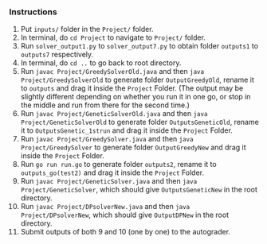 ### Instructions
1. Put `inputs/` folder in the `Project/` folder.
2. In terminal, do `cd Project` to navigate to `Project/` folder.
3. Run `solver_output1.py` to `solver_output7.py` to obtain folder `outputs1` to `outputs7` respectively.
4. In terminal, do `cd ..` to go back to root directory.
5. Run `javac Project/GreedySolverOld.java` and then `java Project/GreedySolverOld` to generate folder `OutputGreedyOld`, rename it to `outputs` and drag it inside the `Project` Folder. (The output may be slightly different depending on whether you run it in one go, or stop in the middle and run from there for the second time.)
6. Run `javac Project/GeneticSolverOld.java` and then `java Project/GeneticSolverOld` to generate folder `OutputsGeneticOld`, rename it to `OutputsGenetic_1strun` and drag it inside the `Project` Folder.
7. Run `javac Project/GreedySolver.java` and then `java Project/GreedySolver` to generate folder `OutputGreedyNew` and drag it inside the `Project` Folder.
8. Run `go run run.go` to generate folder `outputs2`, rename it to `outputs_go(test2)` and drag it inside the `Project` Folder.
9. Run `javac Project/GeneticSolver.java` and then `java Project/GeneticSolver`, which should give `OutputsGeneticNew` in the root directory.
10. Run `javac Project/DPsolverNew.java` and then `java Project/DPsolverNew`, which should give `OutputDPNew` in the root directory.
11. Submit outputs of both 9 and 10 (one by one) to the autograder.
